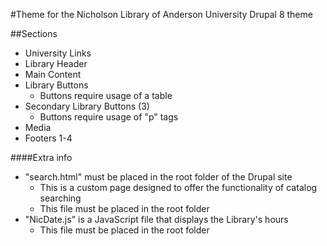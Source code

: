 #Theme for the Nicholson Library of Anderson University
Drupal 8 theme

##Sections
* University Links
* Library Header
* Main Content
* Library Buttons
  * Buttons require usage of a table
* Secondary Library Buttons (3)
  * Buttons require usage of "p" tags
* Media
* Footers 1-4

####Extra info
* "search.html" must be placed in the root folder of the Drupal site
  * This is a custom page designed to offer the functionality of catalog searching
  * This file must be placed in the root folder
* "NicDate.js" is a JavaScript file that displays the Library's hours
  * This file must be placed in the root folder